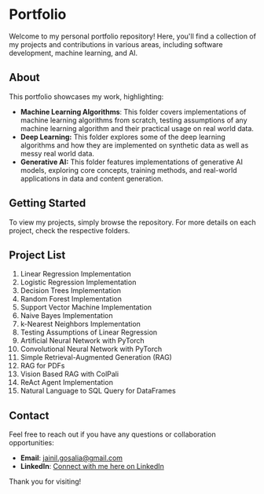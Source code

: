 # Portfolio

Welcome to my personal portfolio repository! Here, you'll find a collection of my projects and contributions in various areas, including software development, machine learning, and AI.

## About

This portfolio showcases my work, highlighting:

- **Machine Learning Algorithms**: This folder covers implementations of machine learning algorithms from scratch, testing assumptions of any machine learning algorithm and their practical usage on real world data.
- **Deep Learning:** This folder explores some of the deep learning algorithms and how they are implemented on synthetic data as well as messy real world data.
- **Generative AI:** This folder features implementations of generative AI models, exploring core concepts, training methods, and real-world applications in data and content generation.

## Getting Started

To view my projects, simply browse the repository. For more details on each project, check the respective folders.

## Project List

1. Linear Regression Implementation
2. Logistic Regression Implementation
3. Decision Trees Implementation
4. Random Forest Implementation
5. Support Vector Machine Implementation
6. Naive Bayes Implementation
7. k-Nearest Neighbors Implementation
8. Testing Assumptions of Linear Regression
9. Artificial Neural Network with PyTorch
10. Convolutional Neural Network with PyTorch
11. Simple Retrieval-Augmented Generation (RAG)
12. RAG for PDFs
13. Vision Based RAG with ColPali
14. ReAct Agent Implementation
15. Natural Language to SQL Query for DataFrames

## Contact

Feel free to reach out if you have any questions or collaboration opportunities:

- **Email**: jainil.gosalia@gmail.com
- **LinkedIn**: [Connect with me here on LinkedIn](https://www.linkedin.com/in/jainil-gosalia)

Thank you for visiting!
